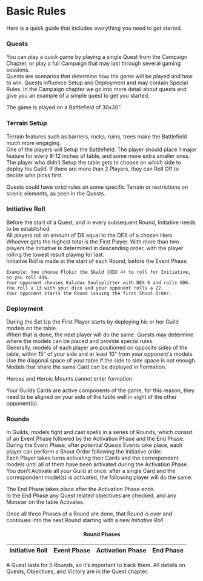 Basic Rules
===========

Here is a quick guide that includes everything you need to get started.


### Quests

You can play a quick game by playing a single Quest from the Campaign Chapter, or play a full Campaign that may last through several gaming sessions.  
Quests are scenarios that determine how the game will be played and how to win.
Quests influence Setup and Deployment and may contain Special Rules.
In the Campaign chapter we go into more detail about quests and give you an example of a simple quest to get you started.  

The game is played on a Battlefield of 30x30”.

### Terrain Setup
Terrain features such as barriers, rocks, ruins, trees make the Battlefield much more engaging.  
One of the players will Setup the Battlefield. The player should place 1 major feature for every 8-12 inches of table, and some more extra smaller ones.  
The player who didn’t Setup the table gets to choose on which side to deploy his Guild. If there are more than 2 Players, they can Roll Off to decide who picks first.  

Quests could have strict rules on some specific Terrain or restrictions on scenic elements, as seen in the Quests.

### Initiative Roll
Before the start of a Quest, and in every subsequent Round, Initiative needs to be established.  
All players roll an amount of D6 equal to the DEX of a chosen Hero.
Whoever gets the highest total is the First Player. With more than two players the Initiative is determined in descending order, with the player rolling the lowest result playing for last.  
Initiative Roll is made at the start of each Round, before the Event Phase.

```{hint}
Example: You choose Flokir the Skald (DEX 4) to roll for Initiative, so you roll 4D6.  
Your opponent chooses Kaladas Soulsplitter with DEX 6 and rolls 6D6.  
You roll a 13 with your dice and your opponent rolls a 22.  
Your opponent starts the Round issuing the first Shout Order.
```

### Deployment

During the Set Up the First Player starts by deploying his or her Guild models on the table.  
When that is done, the next player will do the same. Quests may determine where the models can be placed and provide special rules.  
Generally, models of each player are positioned on opposite sides of the table, within 15” of your side and at least 10” from your opponent's models.  
Use the diagonal space of your table if the side to side space is not enough. Models that share the same Card can be deployed in Formation.  

Heroes and Heroic Mounts cannot enter formation.  

Your Guilds Cards are active components of the game, for this reason, they need to be aligned on your side of the table well in sight of the other opponent(s).

### Rounds

In Guilds, models fight and cast spells in a series of Rounds, which consist of an Event Phase followed by the Activation Phase and the End Phase.  
During the Event Phase, after potential Quests Events take place, each player can perform a Shout Order following the Initiative order.  
Each Player takes turns activating their Cards and the correspondent models until all of them have been activated during the Activation Phase.  
You don’t Activate all your Guild at once: after a single Card and the correspondent model(s) is activated, the following player will do the same.  

The End Phase takes place after the Activation Phase ends.  
In the End Phase any Quest related objectives are checked, and any Monster on the table Activates.  

Once all three Phases of a Round are done, that Round is over and continues into the next Round starting with a new _Initiative Roll_.

<div align="center"> <h4 align="center">Round Phases </h4> </div>
<div align="center">

| Initiative Roll | Event Phase | Activation Phase | End Phase |
|-----------------|-------------|------------------|-----------|

</div>

A Quest lasts for 5 Rounds, so it’s important to track them. All details on Quests, Objectives, and Victory are in the Quest chapter.


